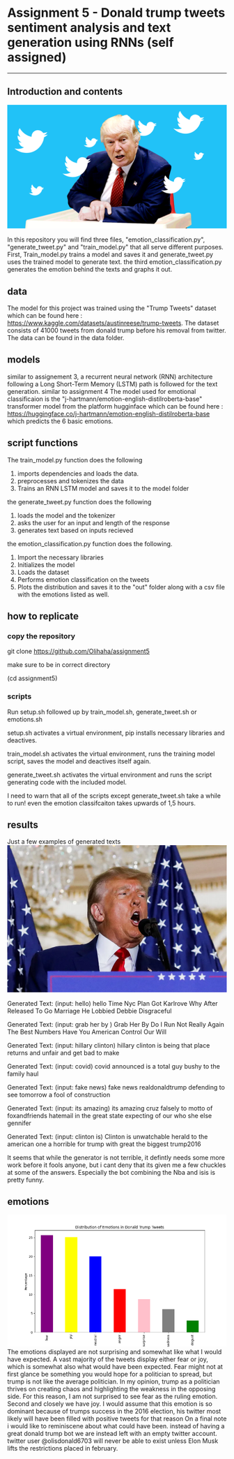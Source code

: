 # Assignment 5 - Donald trump tweets sentiment analysis and text generation using RNNs (self assigned)

---
## Introduction and contents
![DONALD](extras/trumptter.gif)

In this repository you will find three files, "emotion_classification.py", "generate_tweet.py" and "train_model.py" that all serve different purposes. First, Train_model.py trains a model and saves it and generate_tweet.py uses the trained model to generate text. the third emotion_classification.py generates the emotion behind the texts and graphs it out.
 

## data
The model for this project was trained using the "Trump Tweets" dataset which can be found here : https://www.kaggle.com/datasets/austinreese/trump-tweets. The dataset consists of 41000 tweets from donald trump before his removal from twitter. The data can be found in the data folder.

## models  
similar to assignement 3, a recurrent neural network (RNN) architecture following a Long Short-Term Memory (LSTM) path is followed for the text generation. similar to assignment 4 The model used for emotional classificaion is the "j-hartmann/emotion-english-distilroberta-base" transformer model from the platform hugginface which can be found here : https://huggingface.co/j-hartmann/emotion-english-distilroberta-base which predicts the 6 basic emotions. 

## script functions
The train_model.py function does the following
1. imports dependencies and loads the data.
2. preprocesses and tokenizes the data
3. Trains an RNN LSTM model and saves it to the model folder

the generate_tweet.py function does the following
1. loads the model and the tokenizer
2. asks the user for an input and length of the response
3. generates text based on inputs recieved

the emotion_classification.py function does the following.
1. Import the necessary libraries
2. Initializes the model 
3. Loads the dataset
4. Performs emotion classification on the tweets
5. Plots the distribution and saves it to the "out" folder along with a csv file with the emotions listed as well.

## how to replicate
### copy the repository 
git clone https://github.com/Olihaha/assignment5

make sure to be in correct directory

(cd assignment5)

### scripts 
Run setup.sh followed up by train_model.sh, generate_tweet.sh or emotions.sh

setup.sh activates a virtual environment, pip installs necessary libraries and deactives.

train_model.sh activates the virtual environment, runs the training model script, saves the model and deactives itself again.

generate_tweet.sh activates the virtual environment and runs the script generating code with the included model.

I need to warn that all of the scripts except generate_tweet.sh take a while to run! even the emotion classifcaiton takes upwards of 1,5 hours.


## results
Just a few examples of generated texts
![DONALD](extras/usa-trump.webp)

Generated Text: (input: hello)
hello Time Nyc Plan Got Karlrove Why After Released To Go Marriage He Lobbied Debbie Disgraceful

Generated Text: (input: grab her by )
Grab Her By Do I Run Not Really Again The Best Numbers Have You American Control Our Will

Generated Text: (input: hillary clinton)
hillary clinton is being that place returns and unfair and get bad to make

Generated Text: (input: covid)
covid announced is a total guy bushy to the family haul

Generated Text: (input: fake news)
fake news realdonaldtrump defending to see tomorrow a fool of construction

Generated Text: (input: its amazing)
its amazing cruz falsely to motto of foxandfriends hatemail in the great state expecting of our who she else gennifer 

Generated Text: (input: clinton is)
Clinton is unwatchable herald to the american one a horrible for trump with great the biggest trump2016


It seems that while the generator is not terrible, it defintly needs some more work before it fools anyone, but i cant deny that its given me a few chuckles at some of the answers. Especially the bot combining the Nba and isis is pretty funny.

## emotions
![EMOTIONS](out/emotions.png)
The emotions displayed are not surprising and somewhat like what I would have expected. A vast majority of the tweets display either fear or joy, which is somewhat also what would have been expected. Fear might not at first glance be something you would hope for a politician to spread, but trump is not like the average politician. In my opinion, trump as a politician thrives on creating chaos and highlighting the weakness in the opposing side. For this reason, I am not surprised to see fear as the ruling emotion. Second and closely we have joy. I would assume that this emotion is so dominant because of trumps success in the 2016 election, his twitter most likely will have been filled with positive tweets for that reason
On a final note i would like to reminiscene about what could have been. instead of having a great donald trump bot we are instead left with an empty twitter account. twitter user @olisdonald6703 will never be able to exist unless Elon Musk lifts the restrictions placed in february.